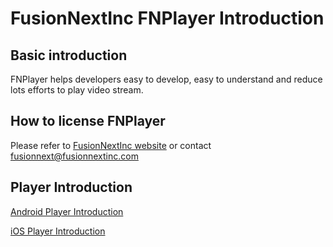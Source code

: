 # FusionNextInc FNPlayer Introduction
## Basic introduction
FNPlayer helps developers easy to develop, easy to understand and reduce lots efforts to play video stream. 

## How to license FNPlayer
Please refer to [FusionNextInc website](https://fusionnextinc.com "FusionNextInc") or contact <fusionnext@fusionnextinc.com>

<a name="FNCameraDocument"></a>
## Player Introduction
[Android Player Introduction](https://github.com/fusion-next/Document_FNCamera/wiki/Home_Android)

[iOS Player Introduction](https://github.com/fusion-next/Document_FNCamera/wiki/Home_iOS)

